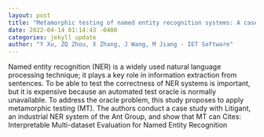 ```yaml
--- 
layout: post 
title: "Metamorphic testing of named entity recognition systems: A case study" 
date: 2022-04-14 01:14:43 -0400 
categories: jekyll update 
author: "Y Xu, ZQ Zhou, X Zhang, J Wang, M Jiang - IET Software" 
--- 
```

Named entity recognition (NER) is a widely used natural language processing technique; it plays a key role in information extraction from sentences. To be able to test the correctness of NER systems is important, but it is expensive because an automated test oracle is normally unavailable. To address the oracle problem, this study proposes to apply metamorphic testing (MT). The authors conduct a case study with Litigant, an industrial NER system of the Ant Group, and show that MT can Cites: Interpretable Multi-dataset Evaluation for Named Entity Recognition